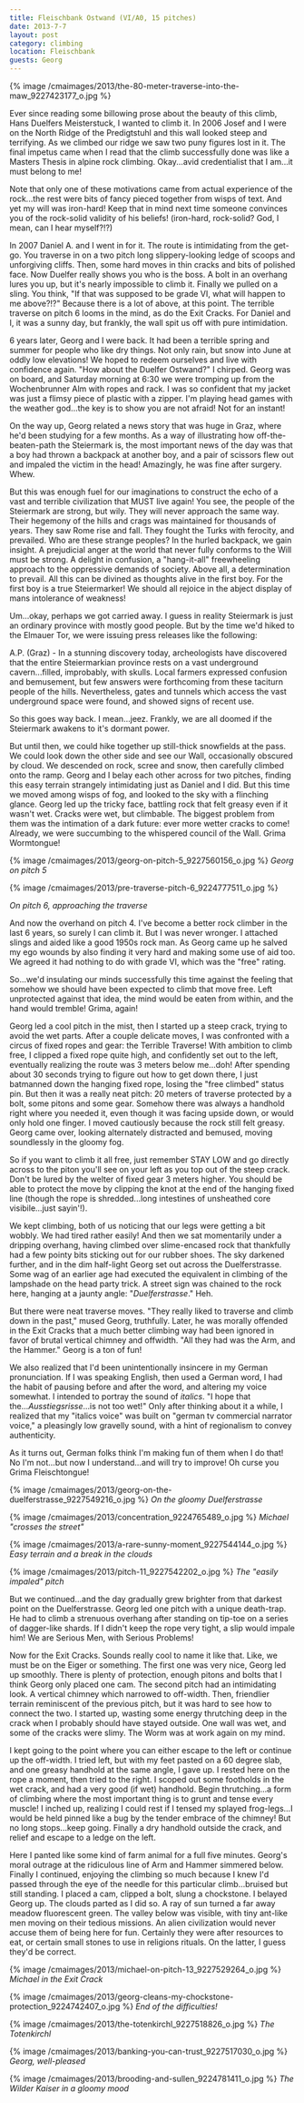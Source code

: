 ```yaml
---
title: Fleischbank Ostwand (VI/A0, 15 pitches)
date: 2013-7-7
layout: post
category: climbing
location: Fleischbank
guests: Georg
---
```


{% image /cmaimages/2013/the-80-meter-traverse-into-the-maw_9227423177_o.jpg %}

Ever since reading some billowing prose about the beauty of this climb,
Hans Duelfers Meisterstuck, I wanted to climb it. In 2006 Josef and I were
on the North Ridge of the Predigtstuhl and this wall looked steep and terrifying.
As we climbed our ridge we saw two puny figures lost in it. The final impetus
came when I read that the climb successfully done was like a Masters Thesis
in alpine rock climbing. Okay...avid credentialist that I am...it must
belong to me!

Note that only one of these motivations came from actual experience of
the rock...the rest were bits of fancy pieced together from wisps of text.
And yet my will was iron-hard! Keep that in mind next time someone convinces
you of the rock-solid validity of his beliefs! (iron-hard, rock-solid?
God, I mean, can I hear myself?!?)

In 2007 Daniel A. and I went in for it. The route is intimidating from
the get-go. You traverse in on a two pitch long slippery-looking ledge
of scoops and unforgiving cliffs. Then, some hard moves in thin cracks
and bits of polished face. Now Duelfer really shows you who is the boss.
A bolt in an overhang lures you up, but it's nearly impossible to climb
it. Finally we pulled on a sling. You think, "If that was supposed to be
grade VI, what will happen to me above?!?" Because there is a lot of above,
at this point. The terrible traverse on pitch 6 looms in the mind, as do
the Exit Cracks. For Daniel and I, it was a sunny day, but frankly, the
wall spit us off with pure intimidation.

6 years later, Georg and I were back. It had been a terrible spring and
summer for people who like dry things. Not only rain, but snow into June
at oddly low elevations! We hoped to redeem ourselves and live with confidence
again. "How about the Duelfer Ostwand?" I chirped. Georg was on board,
and Saturday morning at 6:30 we were tromping up from the Wochenbrunner
Alm with ropes and rack. I was so confident that my jacket was just a flimsy
piece of plastic with a zipper. I'm playing head games with the weather
god...the key is to show you are not afraid! Not for an instant!

On the way up, Georg related a news story that was huge in Graz, where
he'd been studying for a few months. As a way of illustrating how off-the-beaten-path
the Steiermark is, the most important news of the day was that a boy had
thrown a backpack at another boy, and a pair of scissors flew out and impaled
the victim in the head! Amazingly, he was fine after surgery. Whew.

But this was enough fuel for our imaginations to construct the echo of
a vast and terrible civilization that MUST live again! You see, the people
of the Steiermark are strong, but wily. They will never approach the same
way. Their hegemony of the hills and crags was maintained for thousands
of years. They saw Rome rise and fall. They fought the Turks with ferocity,
and prevailed. Who are these strange peoples? In the hurled backpack, we
gain insight. A prejudicial anger at the world that never fully conforms
to the Will must be strong. A delight in confusion, a "hang-it-all" freewheeling
approach to the oppressive demands of society. Above all, a determination
to prevail. All this can be divined as thoughts alive in the first boy.
For the first boy is a true Steiermarker! We should all rejoice in the
abject display of mans intolerance of weakness!

Um...okay, perhaps we got carried away. I guess in reality Steiermark
is just an ordinary province with mostly good people. But by the time we'd
hiked to the Elmauer Tor, we were issuing press releases like the following:

A.P. (Graz) - In a stunning discovery today, archeologists have discovered
that the entire Steiermarkian province rests on a vast underground cavern...filled,
improbably, with skulls. Local farmers expressed confusion and bemusement,
but few answers were forthcoming from these taciturn people of the hills.
Nevertheless, gates and tunnels which access the vast underground space
were found, and showed signs of recent use.

So this goes way back. I mean...jeez. Frankly, we are all doomed if the
Steiermark awakens to it's dormant power.

But until then, we could hike together up still-thick snowfields at the
pass. We could look down the other side and see our Wall, occasionally
obscured by cloud. We descended on rock, scree and snow, then carefully
climbed onto the ramp. Georg and I belay each other across for two pitches,
finding this easy terrain strangely intimidating just as Daniel and I did.
But this time we moved among wisps of fog, and looked to the sky with a
flinching glance. Georg led up the tricky face, battling rock that felt
greasy even if it wasn't wet. Cracks were wet, but climbable. The biggest
problem from them was the intimation of a dark future: ever more wetter
cracks to come! Already, we were succumbing to the whispered council of
the Wall. Grima Wormtongue! 

{% image /cmaimages/2013/georg-on-pitch-5_9227560156_o.jpg %}
_Georg on pitch 5_ 

{% image /cmaimages/2013/pre-traverse-pitch-6_9224777511_o.jpg %}
  
_On pitch 6, approaching the traverse_

And now the overhand on pitch 4\. I've become a better rock climber in
the last 6 years, so surely I can climb it. But I was never wronger. I
attached slings and aided like a good 1950s rock man. As Georg came up
he salved my ego wounds by also finding it very hard and making some use
of aid too. We agreed it had nothing to do with grade VI, which was the
"free" rating.

So...we'd insulating our minds successfully this time against the feeling
that somehow we should have been expected to climb that move free. Left
unprotected against that idea, the mind would be eaten from within, and
the hand would tremble! Grima, again!

Georg led a cool pitch in the mist, then I started up a steep crack, trying
to avoid the wet parts. After a couple delicate moves, I was confronted
with a circus of fixed ropes and gear: the Terrible Traverse! With ambition
to climb free, I clipped a fixed rope quite high, and confidently set out
to the left, eventually realizing the route was 3 meters below me...doh!
After spending about 30 seconds trying to figure out how to get down there,
I just batmanned down the hanging fixed rope, losing the "free climbed"
status pin. But then it was a really neat pitch: 20 meters of traverse
protected by a bolt, some pitons and some gear. Somehow there was always
a handhold right where you needed it, even though it was facing upside
down, or would only hold one finger. I moved cautiously because the rock
still felt greasy. Georg came over, looking alternately distracted and
bemused, moving soundlessly in the gloomy fog.

So if you want to climb it all free, just remember STAY LOW and go directly
across to the piton you'll see on your left as you top out of the steep
crack. Don't be lured by the welter of fixed gear 3 meters higher. You
should be able to protect the move by clipping the knot at the end of the
hanging fixed line (though the rope is shredded...long intestines of unsheathed
core visibile...just sayin'!).

We kept climbing, both of us noticing that our legs were getting a bit
wobbly. We had tired rather easily! And then we sat momentarily under a
dripping overhang, having climbed over slime-encased rock that thankfully
had a few pointy bits sticking out for our rubber shoes. The sky darkened
further, and in the dim half-light Georg set out across the Duelferstrasse.
Some wag of an earlier age had executed the equivalent in climbing of the
lampshade on the head party trick. A street sign was chained to the rock
here, hanging at a jaunty angle: "_Duelferstrasse_." Heh.

But there were neat traverse moves. "They really liked to traverse and
climb down in the past," mused Georg, truthfully. Later, he was morally
offended in the Exit Cracks that a much better climbing way had been ignored
in favor of brutal vertical chimney and offwidth. "All they had was the
Arm, and the Hammer." Georg is a ton of fun!

We also realized that I'd been unintentionally insincere in my German
pronunciation. If I was speaking English, then used a German word, I had
the habit of pausing before and after the word, and altering my voice somewhat.
I intended to portray the sound of _italics_. "I hope that the..._Ausstiegsrisse_...is
not too wet!" Only after thinking about it a while, I realized that my
"italics voice" was built on "german tv commercial narrator voice," a pleasingly
low gravelly sound, with a hint of regionalism to convey authenticity.

As it turns out, German folks think I'm making fun of them when I do that!
No I'm not...but now I understand...and will try to improve! Oh curse you
Grima Fleischtongue! 

{% image /cmaimages/2013/georg-on-the-duelferstrasse_9227549216_o.jpg %}
_On the gloomy Duelferstrasse_ 

{% image /cmaimages/2013/concentration_9224765489_o.jpg %}
_Michael "crosses the street"_ 

{% image /cmaimages/2013/a-rare-sunny-moment_9227544144_o.jpg %}
_Easy terrain and a break in the clouds_ 

{% image /cmaimages/2013/pitch-11_9227542202_o.jpg %}
_The "easily impaled" pitch_

But we continued...and the day gradually grew brighter from that darkest
point on the Duelferstrasse. Georg led one pitch with a unique death-trap.
He had to climb a strenuous overhang after standing on tip-toe on a series
of dagger-like shards. If I didn't keep the rope very tight, a slip would
impale him! We are Serious Men, with Serious Problems!

Now for the Exit Cracks. Sounds really cool to name it like that. Like,
we must be on the Eiger or something. The first one was very nice, Georg
led up smoothly. There is plenty of protection, enough pitons and bolts
that I think Georg only placed one cam. The second pitch had an intimidating
look. A vertical chimney which narrowed to off-width. Then, friendlier
terrain reminiscent of the previous pitch, but it was hard to see how to
connect the two. I started up, wasting some energy thrutching deep in the
crack when I probably should have stayed outside. One wall was wet, and
some of the cracks were slimy. The Worm was at work again on my mind.

I kept going to the point where you can either escape to the left or continue
up the off-width. I tried left, but with my feet pasted on a 60 degree
slab, and one greasy handhold at the same angle, I gave up. I rested here
on the rope a moment, then tried to the right. I scoped out some footholds
in the wet crack, and had a very good (if wet) handhold. Begin thrutching...a
form of climbing where the most important thing is to grunt and tense every
muscle! I inched up, realizing I could rest if I tensed my splayed frog-legs...I
would be held pinned like a bug by the tender embrace of the chimney! But
no long stops...keep going. Finally a dry handhold outside the crack, and
relief and escape to a ledge on the left.

Here I panted like some kind of farm animal for a full five minutes. Georg's
moral outrage at the ridiculous line of Arm and Hammer simmered below.
Finally I continued, enjoying the climbing so much because I knew I'd passed
through the eye of the needle for this particular climb...bruised but still
standing. I placed a cam, clipped a bolt, slung a chockstone. I belayed
Georg up. The clouds parted as I did so. A ray of sun turned a far away
meadow fluorescent green. The valley below was visible, with tiny ant-like
men moving on their tedious missions. An alien civilization would never
accuse them of being here for fun. Certainly they were after resources
to eat, or certain small stones to use in religions rituals. On the latter,
I guess they'd be correct. 

{% image /cmaimages/2013/michael-on-pitch-13_9227529264_o.jpg %}
_Michael in the Exit Crack_ 

{% image /cmaimages/2013/georg-cleans-my-chockstone-protection_9224742407_o.jpg %}
_End of the difficulties!_ 

{% image /cmaimages/2013/the-totenkirchl_9227518826_o.jpg %}
_The Totenkirchl_ 

{% image /cmaimages/2013/banking-you-can-trust_9227517030_o.jpg %}
_Georg, well-pleased_ 

{% image /cmaimages/2013/brooding-and-sullen_9224781411_o.jpg %}
_The Wilder Kaiser in a gloomy mood_
